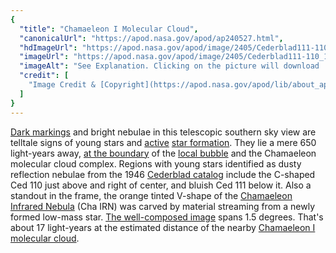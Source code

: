 ```yaml
---
{
  "title": "Chamaeleon I Molecular Cloud",
  "canonicalUrl": "https://apod.nasa.gov/apod/ap240527.html",
  "hdImageUrl": "https://apod.nasa.gov/apod/image/2405/Cederblad111-110.jpg",
  "imageUrl": "https://apod.nasa.gov/apod/image/2405/Cederblad111-110_1024.jpg",
  "imageAlt": "See Explanation. Clicking on the picture will download  the highest resolution version available.",
  "credit": [
    "Image Credit & [Copyright](https://apod.nasa.gov/apod/lib/about_apod.html#srapply): [Amiel Contuliano](https://www.astrobin.com/users/Amiel_Contuliano/)"
  ]
}
---
```


[Dark markings](https://apod.nasa.gov/apod/ap090425.html) and bright nebulae in this telescopic southern sky view are telltale signs of young stars and [active](https://www.spitzer.caltech.edu/image/sig06-002a-spitzer-infrared-view-of-herbig-haro-49-50-a-cosmic-tornado) [star formation](https://science.nasa.gov/astrophysics/focus-areas/how-do-stars-form-and-evolve). They lie a mere 650 light-years away, [at the boundary](https://arxiv.org/abs/2201.05124) of the [local bubble](https://skyandtelescope.org/astronomy-news/1000-light-year-bubble-is-the-source-of-all-nearby-baby-stars/?utm_source=cc&utm_medium=newsletter) and the Chamaeleon molecular cloud complex. Regions with young stars identified as dusty reflection nebulae from the 1946 [Cederblad catalog](https://ui.adsabs.harvard.edu/abs/1946MeLuS.119....1C/abstract) include the C-shaped Ced 110 just above and right of center, and bluish Ced 111 below it. Also a standout in the frame, the orange tinted V-shape of the [Chamaeleon Infrared Nebula](https://noirlab.edu/public/news/noirlab2129/) (Cha IRN) was carved by material streaming from a newly formed low-mass star. [The well-composed image](https://www.astrobin.com/32d8tb/) spans 1.5 degrees. That's about 17 light-years at the estimated distance of the nearby [Chamaeleon I molecular cloud](https://www.esa.int/ESA_Multimedia/Images/2020/06/Chamaeleon_I_molecular_cloud_viewed_by_Herschel_and_Planck).
